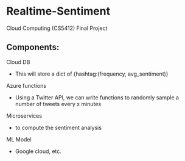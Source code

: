 # Realtime-Sentiment
Cloud Computing (CS5412) Final Project  

## Components:

Cloud DB
- This will store a dict of {hashtag:(frequency, avg_sentiment)}

Azure functions
- Using a Twitter API, we can write functions to randomly sample a number of tweets every x minutes

Microservices
- to compute the sentiment analysis

ML Model
- Google cloud, etc. 
